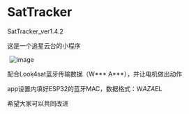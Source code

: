 # SatTracker
SatTracker_ver1.4.2  

这是一个追星云台的小程序  

![image](https://github.com/HoyAnGx/SatTracker/blob/main/SatTracker.gif)
![image](https://github.com/FengziXiao/JxyDatePicker/blob/master/1340843-a76f1e1788c0684f.gif)

配合Look4sat蓝牙传输数据（W*** A***），并让电机做出动作  

app设置内填好ESP32的蓝牙MAC，数据格式：W$AZ A$EL   

希望大家可以共同改进

